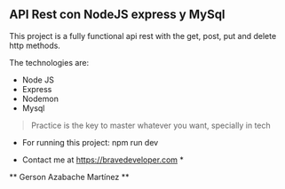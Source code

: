 ## API Rest con NodeJS express y MySql
This project is a fully functional api rest with the get, post, put and delete http methods.

The technologies are:
+ Node JS
+ Express
+ Nodemon
+ Mysql

> Practice is the key to master whatever you want, specially in tech

* For running this project: npm run dev

* Contact me at https://bravedeveloper.com *

** Gerson Azabache Martínez  **
